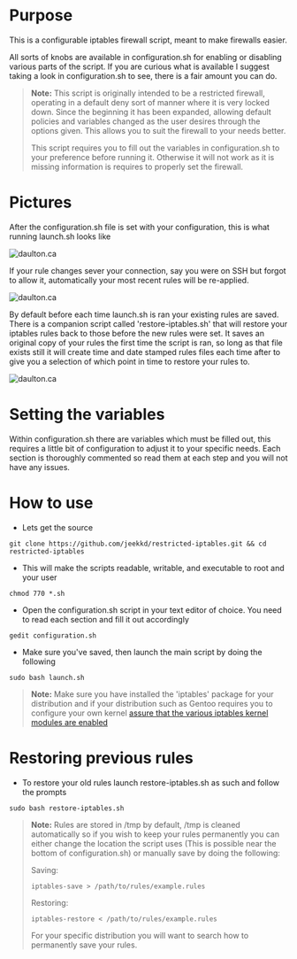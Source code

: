 Purpose
===

This is a configurable iptables firewall script, meant to make firewalls easier. 

All sorts of knobs are available in configuration.sh for enabling or disabling various parts of the
script. If you are curious what is available I suggest taking a look in configuration.sh to see, there 
is a fair amount you can do.

> **Note:** 
> This script is originally intended to be a restricted firewall, operating in a default deny sort of
> manner where it is very locked down. Since the beginning it has been expanded, allowing default policies
> and variables changed as the user desires through the options given. This allows you to suit the firewall
> to your needs better.
>
> This script requires you to fill out the variables in configuration.sh to your preference before running
> it. Otherwise it will not work as it is missing information is requires to properly set the firewall.

Pictures
===

After the configuration.sh file is set with your configuration, this is what running launch.sh
looks like

![daulton.ca](https://daulton.ca/images/bash-script-screenshots/iptables-00.png)

If your rule changes sever your connection, say you were on SSH but forgot to allow it, automatically
your most recent rules will be re-applied.

![daulton.ca](https://daulton.ca/images/bash-script-screenshots/iptables-02.png)

By default before each time launch.sh is ran your existing rules are saved. There is a companion script 
called 'restore-iptables.sh' that will restore your iptables rules back to those before the new rules were 
set. It saves an original copy of your rules the first time the script is ran, so long as that file exists 
still it will create time and date stamped rules files each time after to give you a selection of which 
point in time to restore your rules to.

![daulton.ca](https://daulton.ca/images/bash-script-screenshots/iptables-01.png)

Setting the variables
===

Within configuration.sh there are variables which must be filled out, this requires a little bit of 
configuration to adjust it to your specific needs. Each section is thoroughly commented so read them 
at each step and you will not have any issues.

How to use
===

- Lets get the source

```
git clone https://github.com/jeekkd/restricted-iptables.git && cd restricted-iptables
```

- This will make the scripts readable, writable, and executable to root and your user

```
chmod 770 *.sh
```

- Open the configuration.sh script in your text editor of choice. You need to read each section and fill it out accordingly

```
gedit configuration.sh
```

- Make sure you've saved, then launch the main script by doing the following

```
sudo bash launch.sh
```

> **Note:** 
> Make sure you have installed the 'iptables' package for your distribution and if your distribution
> such as Gentoo requires you to configure your own kernel [assure that the various iptables kernel 
modules are enabled](https://wiki.gentoo.org/wiki/Iptables)

Restoring previous rules
===

- To restore your old rules launch restore-iptables.sh as such and follow the prompts

```
sudo bash restore-iptables.sh
```


> **Note:** 
> Rules are stored in /tmp by default, /tmp is cleaned automatically so if you wish to keep your rules 
> permanently you can either change the location the script uses (This is possible near the bottom of 
configuration.sh) or manually save by doing the following:
>
> Saving:
>```
> iptables-save > /path/to/rules/example.rules
>
>```
> Restoring:
>```
> iptables-restore < /path/to/rules/example.rules
>```
>
>For your specific distribution you will want to search how to permanently save your rules. 

